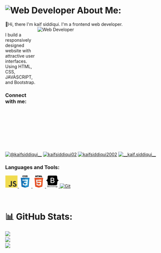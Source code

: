 <!--
**kaif-S2002/kaif-S2002** is a ✨ _special_ ✨ repository because its `README.md` (this file) appears on your GitHub profile.

Here are some ideas to get you started:

**- 🔭 I’m currently working on ...
**- 🌱 I’m currently learning ...
**- 👯 I’m looking to collaborate on ...
**- 🤔 I’m looking for help with ...
**- 💬 Ask me about ...
**- 📫 How to reach me: ...
**- 😄 Pronouns: ...
**- ⚡ Fun fact: ...
**💫
https://img.icons8.com/fluency-systems-regular/2x/employee-card.png
-->
<img src="https://www.digitalsolutionservices.com/img/services/web%20development.gif" alt="">

# <img src="https://img.icons8.com/color/2x/user-male-circle.png" alt="Web Developer" height="25" width="25"> About Me:

👋Hi, there I'm kaif siddiqui.
<img src="https://encrypted-tbn0.gstatic.com/images?q=tbn:ANd9GcRIQgEY-Gg2SNlXZFe3ozv_66Blf5RYaX8Ocw&usqp=CAU" alt="Web Developer" align="right" height="400px" width="400px">
I'm a frontend web developer.<br><br>I build a responsively designed website with attractive user interfaces.<br>Using HTML, CSS, JAVASCRIPT, and Bootstrap. <!--Tailwind      CSS.-->


<!-- ## 🌐 Socials:
[![Facebook](https://img.shields.io/badge/Facebook-%231877F2.svg?logo=Facebook&logoColor=white)](https://facebook.com/kaifsiddiqui2002) [![Instagram](https://img.shields.io/badge/Instagram-%23E4405F.svg?logo=Instagram&logoColor=white)](https://instagram.com/__kaif.siddiqui__) [![LinkedIn](https://img.shields.io/badge/LinkedIn-%230077B5.svg?logo=linkedin&logoColor=white)](https://linkedin.com/in/kaifsiddiqui02) [![Twitter](https://img.shields.io/badge/Twitter-%231DA1F2.svg?logo=Twitter&logoColor=white)](https://twitter.com/@kaifsiddiqui__) 

# 💻 Tech Stack:
![CSS3](https://img.shields.io/badge/css3-%231572B6.svg?style=for-the-badge&logo=css3&logoColor=white) ![HTML5](https://img.shields.io/badge/html5-%23E34F26.svg?style=for-the-badge&logo=html5&logoColor=white) ![JavaScript](https://img.shields.io/badge/javascript-%23323330.svg?style=for-the-badge&logo=javascript&logoColor=%23F7DF1E) ![Bootstrap](https://img.shields.io/badge/bootstrap-%23563D7C.svg?style=for-the-badge&logo=bootstrap&logoColor=white) ![TailwindCSS](https://img.shields.io/badge/tailwindcss-%2338B2AC.svg?style=for-the-badge&logo=tailwind-css&logoColor=white) -->

<!-- Proudly created with GPRM ( https://gprm.itsvg.in ) -->

<h3 align="left">Connect with me:</h3>
<p align="left">
<a href="https://twitter.com/@kaifsiddiqui__" target="blank"><img align="center" src="https://raw.githubusercontent.com/rahuldkjain/github-profile-readme-generator/master/src/images/icons/Social/twitter.svg" alt="@kaifsiddiqui__" height="30" width="40" /></a>
<a href="https://linkedin.com/in/kaifsiddiqui02" target="blank"><img align="center" src="https://raw.githubusercontent.com/rahuldkjain/github-profile-readme-generator/master/src/images/icons/Social/linked-in-alt.svg" alt="kaifsiddiqui02" height="30" width="40" /></a>
<a href="https://fb.com/kaifsiddiqui2002" target="blank"><img align="center" src="https://raw.githubusercontent.com/rahuldkjain/github-profile-readme-generator/master/src/images/icons/Social/facebook.svg" alt="kaifsiddiqui2002" height="30" width="40" /></a>
<a href="https://instagram.com/__kaif.siddiqui__" target="blank"><img align="center" src="https://raw.githubusercontent.com/rahuldkjain/github-profile-readme-generator/master/src/images/icons/Social/instagram.svg" alt="__kaif.siddiqui__" height="30" width="40" /></a>
</p>

<h3 align="left">Languages and Tools:</h3>
<p align="left">  <a href="https://developer.mozilla.org/en-US/docs/Web/JavaScript" target="_blank" rel="noreferrer"> <img src="https://raw.githubusercontent.com/devicons/devicon/master/icons/javascript/javascript-original.svg" alt="javascript" width="40" height="40"/> </a>  <a href="https://www.w3schools.com/css/" target="_blank" rel="noreferrer"> <img src="https://raw.githubusercontent.com/devicons/devicon/master/icons/css3/css3-original-wordmark.svg" alt="css3" width="40" height="40"/> </a> <a href="https://www.w3.org/html/" target="_blank" rel="noreferrer"> <img src="https://raw.githubusercontent.com/devicons/devicon/master/icons/html5/html5-original-wordmark.svg" alt="html5" width="40" height="40"/> </a> <a href="https://getbootstrap.com" target="_blank" rel="noreferrer"> <img src="https://raw.githubusercontent.com/devicons/devicon/master/icons/bootstrap/bootstrap-plain-wordmark.svg" alt="bootstrap" width="40" height="40"/> </a> <!--<a href="https://tailwindcss.com/" target="_blank" rel="noreferrer"> <img src="https://www.vectorlogo.zone/logos/tailwindcss/tailwindcss-icon.svg" alt="tailwind" width="40" height="40"/> --> </a> <a href="https://git-scm.com" target="_blank" rel="noreferrer"> <img src="https://img.icons8.com/color/2x/git.png" alt="Git" width="40" height="40"/> </a> </p> <br>

# 📊 GitHub Stats:
![](https://github-readme-stats.vercel.app/api?username=kaif-S2002&theme=dark&hide_border=true&include_all_commits=false&count_private=false)<br/>
![](https://github-readme-streak-stats.herokuapp.com/?user=kaif-S2002&theme=dark&hide_border=true)<br/>
![](https://github-readme-stats.vercel.app/api/top-langs/?username=kaif-S2002&theme=dark&hide_border=true&include_all_commits=false&count_private=false&layout=compact)

<!-- <p><img align="center" src="https://github-readme-stats.vercel.app/api/top-langs?username=kaif-s2002&show_icons=true&locale=en&layout=compact" alt="kaif-s2002" /></p> -->
